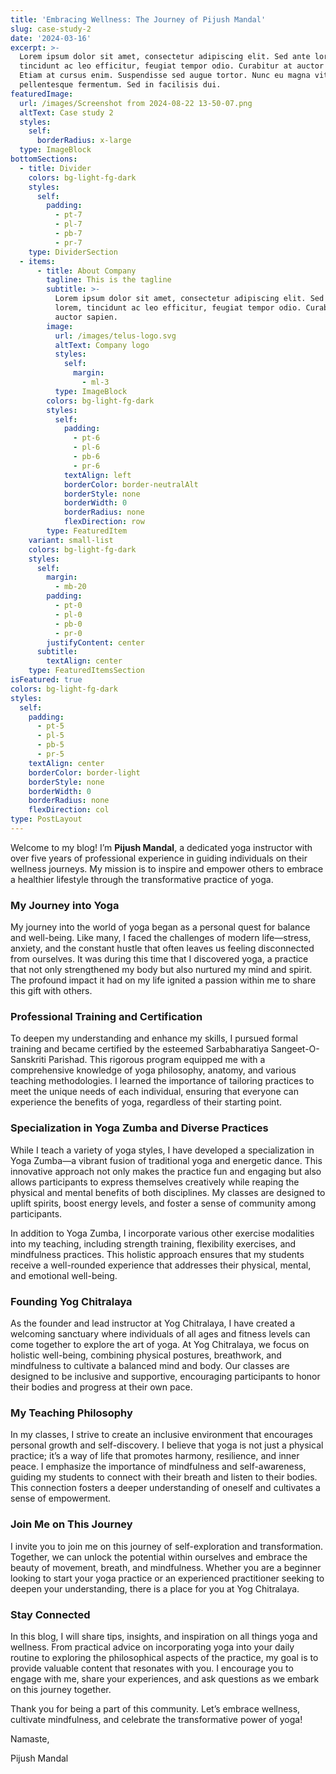 ```yaml
---
title: 'Embracing Wellness: The Journey of Pijush Mandal'
slug: case-study-2
date: '2024-03-16'
excerpt: >-
  Lorem ipsum dolor sit amet, consectetur adipiscing elit. Sed ante lorem,
  tincidunt ac leo efficitur, feugiat tempor odio. Curabitur at auctor sapien.
  Etiam at cursus enim. Suspendisse sed augue tortor. Nunc eu magna vitae lorem
  pellentesque fermentum. Sed in facilisis dui.
featuredImage:
  url: /images/Screenshot from 2024-08-22 13-50-07.png
  altText: Case study 2
  styles:
    self:
      borderRadius: x-large
  type: ImageBlock
bottomSections:
  - title: Divider
    colors: bg-light-fg-dark
    styles:
      self:
        padding:
          - pt-7
          - pl-7
          - pb-7
          - pr-7
    type: DividerSection
  - items:
      - title: About Company
        tagline: This is the tagline
        subtitle: >-
          Lorem ipsum dolor sit amet, consectetur adipiscing elit. Sed ante
          lorem, tincidunt ac leo efficitur, feugiat tempor odio. Curabitur at
          auctor sapien.
        image:
          url: /images/telus-logo.svg
          altText: Company logo
          styles:
            self:
              margin:
                - ml-3
          type: ImageBlock
        colors: bg-light-fg-dark
        styles:
          self:
            padding:
              - pt-6
              - pl-6
              - pb-6
              - pr-6
            textAlign: left
            borderColor: border-neutralAlt
            borderStyle: none
            borderWidth: 0
            borderRadius: none
            flexDirection: row
        type: FeaturedItem
    variant: small-list
    colors: bg-light-fg-dark
    styles:
      self:
        margin:
          - mb-20
        padding:
          - pt-0
          - pl-0
          - pb-0
          - pr-0
        justifyContent: center
      subtitle:
        textAlign: center
    type: FeaturedItemsSection
isFeatured: true
colors: bg-light-fg-dark
styles:
  self:
    padding:
      - pt-5
      - pl-5
      - pb-5
      - pr-5
    textAlign: center
    borderColor: border-light
    borderStyle: none
    borderWidth: 0
    borderRadius: none
    flexDirection: col
type: PostLayout
---
```

Welcome to my blog! I’m **Pijush Mandal**, a dedicated yoga instructor with over five years of professional experience in guiding individuals on their wellness journeys. My mission is to inspire and empower others to embrace a healthier lifestyle through the transformative practice of yoga.

### My Journey into Yoga

My journey into the world of yoga began as a personal quest for balance and well-being. Like many, I faced the challenges of modern life—stress, anxiety, and the constant hustle that often leaves us feeling disconnected from ourselves. It was during this time that I discovered yoga, a practice that not only strengthened my body but also nurtured my mind and spirit. The profound impact it had on my life ignited a passion within me to share this gift with others.

### Professional Training and Certification

To deepen my understanding and enhance my skills, I pursued formal training and became certified by the esteemed Sarbabharatiya Sangeet-O-Sanskriti Parishad. This rigorous program equipped me with a comprehensive knowledge of yoga philosophy, anatomy, and various teaching methodologies. I learned the importance of tailoring practices to meet the unique needs of each individual, ensuring that everyone can experience the benefits of yoga, regardless of their starting point.

### Specialization in Yoga Zumba and Diverse Practices

While I teach a variety of yoga styles, I have developed a specialization in Yoga Zumba—a vibrant fusion of traditional yoga and energetic dance. This innovative approach not only makes the practice fun and engaging but also allows participants to express themselves creatively while reaping the physical and mental benefits of both disciplines. My classes are designed to uplift spirits, boost energy levels, and foster a sense of community among participants.

In addition to Yoga Zumba, I incorporate various other exercise modalities into my teaching, including strength training, flexibility exercises, and mindfulness practices. This holistic approach ensures that my students receive a well-rounded experience that addresses their physical, mental, and emotional well-being.

### Founding Yog Chitralaya

As the founder and lead instructor at Yog Chitralaya, I have created a welcoming sanctuary where individuals of all ages and fitness levels can come together to explore the art of yoga. At Yog Chitralaya, we focus on holistic well-being, combining physical postures, breathwork, and mindfulness to cultivate a balanced mind and body. Our classes are designed to be inclusive and supportive, encouraging participants to honor their bodies and progress at their own pace.

### My Teaching Philosophy

In my classes, I strive to create an inclusive environment that encourages personal growth and self-discovery. I believe that yoga is not just a physical practice; it’s a way of life that promotes harmony, resilience, and inner peace. I emphasize the importance of mindfulness and self-awareness, guiding my students to connect with their breath and listen to their bodies. This connection fosters a deeper understanding of oneself and cultivates a sense of empowerment.

### Join Me on This Journey

I invite you to join me on this journey of self-exploration and transformation. Together, we can unlock the potential within ourselves and embrace the beauty of movement, breath, and mindfulness. Whether you are a beginner looking to start your yoga practice or an experienced practitioner seeking to deepen your understanding, there is a place for you at Yog Chitralaya.

### Stay Connected

In this blog, I will share tips, insights, and inspiration on all things yoga and wellness. From practical advice on incorporating yoga into your daily routine to exploring the philosophical aspects of the practice, my goal is to provide valuable content that resonates with you. I encourage you to engage with me, share your experiences, and ask questions as we embark on this journey together.

Thank you for being a part of this community. Let’s embrace wellness, cultivate mindfulness, and celebrate the transformative power of yoga!

Namaste,

Pijush Mandal
